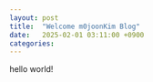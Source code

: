 ```yaml
---
layout: post
title:  "Welcome m0joonKim Blog"
date:   2025-02-01 03:11:00 +0900
categories:
---
```

hello world!